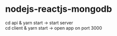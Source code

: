 # nodejs-reactjs-mongodb
cd api & yarn start -> start server  
cd client & yarn start -> open app on port 3000

<!-- admin:  username: minh3  password: abc -->

<!-- .gitignore -->
